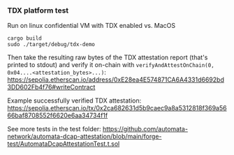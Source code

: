 ### TDX platform test

Run on linux confidential VM with TDX enabled vs. MacOS
```
cargo build
sudo ./target/debug/tdx-demo
 ```

Then take the resulting raw bytes of the TDX attestation report (that's printed to stdout)
and verify it on-chain with `verifyAndAttestOnChain(0, 0x04....<attestation_bytes>...)`:
https://sepolia.etherscan.io/address/0xE28ea4E574871CA6A4331d6692bd3DD602Fb4f76#writeContract

Example successfully verified TDX attestation: https://sepolia.etherscan.io/tx/0x2ca682631d5b9caec9a8a5312818f369a5666baf8708552f6620e6aa34734f1f


See more tests in the test folder:
https://github.com/automata-network/automata-dcap-attestation/blob/main/forge-test/AutomataDcapAttestationTest.t.sol